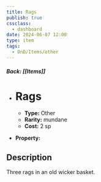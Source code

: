 ```yaml
---
title: Rags
publish: true
cssclass:
  - dashboard
date: 2024-06-07 12:00
type: item
tags:
  - DnD/Items/other
---
```


##### Back: [[Items]]

- # Rags

    - **Type:** Other
    - **Rarity:** mundane
    - **Cost:** 2 sp
- **Property:** 



## Description 

Three rags in an old wicker basket.
